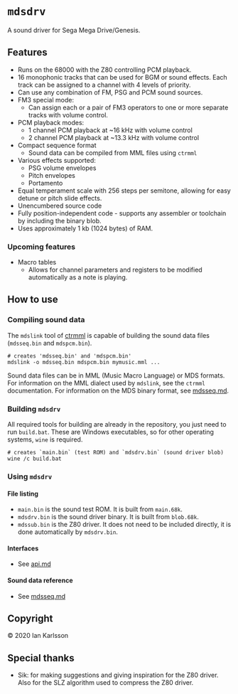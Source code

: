 `mdsdrv`
========
A sound driver for Sega Mega Drive/Genesis.

## Features
- Runs on the 68000 with the Z80 controlling PCM playback.
- 16 monophonic tracks that can be used for BGM or sound effects.
	Each track can be assigned to a channel with 4 levels of priority.
- Can use any combination of FM, PSG and PCM sound sources.
- FM3 special mode:
	- Can assign each or a pair of FM3 operators to one or more
		separate tracks with volume control.
- PCM playback modes:
	- 1 channel PCM playback at ~16 kHz with volume control
	- 2 channel PCM playback at ~13.3 kHz with volume control
- Compact sequence format
	- Sound data can be compiled from MML files using `ctrmml`
- Various effects supported:
	- PSG volume envelopes
	- Pitch envelopes
	- Portamento
- Equal temperament scale with 256 steps per semitone, allowing for
	easy detune or pitch slide effects.
- Unencumbered source code
- Fully position-independent code - supports any assembler or toolchain
	by including the binary blob.
- Uses approximately 1 kb (1024 bytes) of RAM.

### Upcoming features
- Macro tables
	- Allows for channel parameters and registers to be modified
		automatically as a note is playing.

## How to use

### Compiling sound data
The `mdslink` tool of [ctrmml](https://github.com/superctr/ctrmml)
is capable of building the sound data files (`mdsseq.bin` and
`mdspcm.bin`).

	# creates 'mdsseq.bin' and 'mdspcm.bin'
	mdslink -o mdsseq.bin mdspcm.bin mymusic.mml ...

Sound data files can be in MML (Music Macro Language) or MDS formats.
For information on the MML dialect used by `mdslink`, see the `ctrmml`
documentation. For information on the MDS binary format, see
[mdsseq.md](doc/mdsseq.md).

### Building `mdsdrv`
All required tools for building are already in the repository, you just
need to run `build.bat`. These are Windows executables, so for other
operating systems, `wine` is required.

	# creates `main.bin` (test ROM) and `mdsdrv.bin` (sound driver blob)
	wine /c build.bat

### Using `mdsdrv`

#### File listing
- `main.bin` is the sound test ROM. It is built from  `main.68k`.
- `mdsdrv.bin` is the sound driver binary. It is built from `blob.68k`.
- `mdssub.bin` is the Z80 driver. It does not need to be included
	directly, it is done automatically by `mdsdrv.bin`.

#### Interfaces
- See [api.md](doc/api.md)

#### Sound data reference
- See [mdsseq.md](doc/mdsseq.md)

## Copyright
&copy; 2020 Ian Karlsson

## Special thanks
- Sik: for making suggestions and giving inspiration for the Z80 driver.
	Also for the SLZ algorithm used to compress the Z80 driver.
